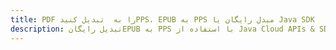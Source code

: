 ---title: PDF را به  تبدیل کنیدPPS، EPUB به PPS مبدل رایگان یا Java SDKdescription: تبدیل رایگانEPUB به PPS با استفاده از Java Cloud APIs & SDK همچنین اسناد PDF را در Cloud ایجاد، ویرایش و رندر کنید.---